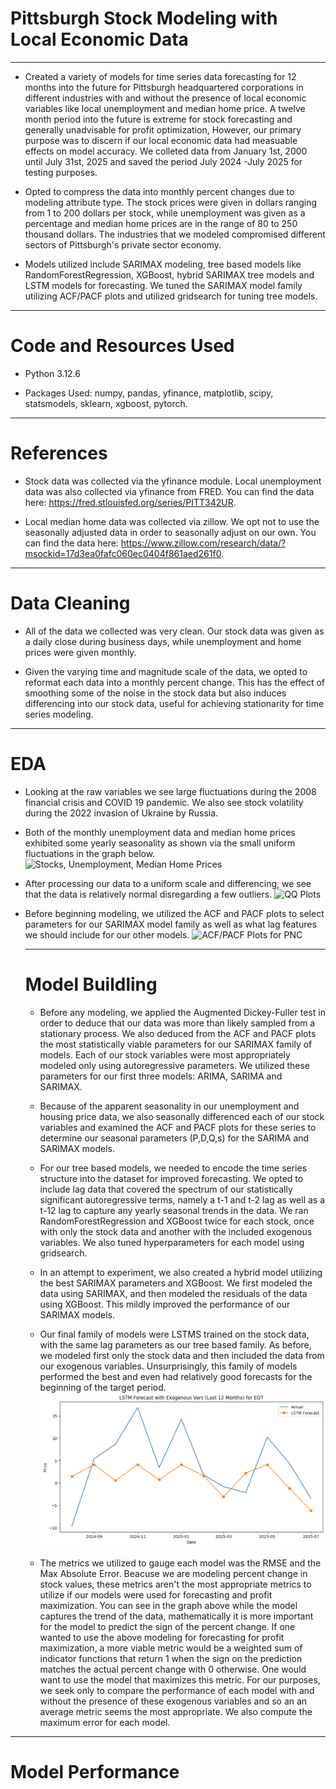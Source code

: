 # Pittsburgh Stock Modeling with Local Economic Data
----------------------------------------------------
- Created a variety of models for time series data forecasting for 12 months into the future for Pittsburgh headquartered corporations in different industries with and without the presence of local economic variables like local unemployment and median home price. A twelve month period into the future is extreme for stock forecasting and generally unadvisable for profit optimization, However, our primary purpose was to discern if our local economic data had measuable effects on model accuracy. We colleted data from January 1st, 2000 until July 31st, 2025 and saved the period July 2024 -July 2025 for testing purposes.
- Opted to compress the data into monthly percent changes due to modeling attribute type. The stock prices were given in dollars ranging from 1 to 200 dollars per stock, while unemployment was given as a percentage and median home prices are in the range of 80 to 250 thousand dollars. The industries that we modeled compromised different sectors of Pittsburgh's private sector economy.

- Models utilized include SARIMAX modeling, tree based models like RandomForestRegression, XGBoost, hybrid SARIMAX tree models and LSTM models for forecasting. We tuned the SARIMAX model family utilizing ACF/PACF plots and utilized gridsearch for tuning tree models.

----------------------------------------------------
# Code and Resources Used
- Python 3.12.6

- Packages Used: numpy, pandas, yfinance, matplotlib, scipy, statsmodels, sklearn, xgboost, pytorch.

----------------------------------------------------
# References
- Stock data was collected via the yfinance module. Local unemployment data was also collected via yfinance from FRED. You can find the data here: https://fred.stlouisfed.org/series/PITT342UR.

- Local median home data was collected via zillow. We opt not to use the seasonally adjusted data in order to seasonally adjust on our own. You can find the data here: https://www.zillow.com/research/data/?msockid=17d3ea0fafc060ec0404f861aed261f0.

-----------------------------------------------------
# Data Cleaning
- All of the data we collected was very clean. Our stock data was given as a daily close during business days, while unemployment and home prices were given monthly.

- Given the varying time and magnitude scale of the data, we opted to reformat each data into a monthly percent change. This has the effect of smoothing some of the noise in the stock data but also induces differencing into our stock data, useful for achieving stationarity for time series modeling.

-----------------------------------------------------
# EDA
- Looking at the raw variables we see large fluctuations during the 2008 financial crisis and COVID 19 pandemic. We also see stock volatility during the 2022 invasion of Ukraine by Russia.

- Both of the monthly unemployment data and median home prices exhibited some yearly seasonality as shown via the small uniform fluctuations in the graph below.
  ![Stocks, Unemployment, Median Home Prices](https://github.com/jordan-bennett02/Pittsburgh-Stock-Response-Local-Economic-Indicators/blob/main/history_COVID_19.png)

- After processing our data to a uniform scale and differencing, we see that the data is relatively normal disregarding a few outliers.
  ![QQ Plots](https://github.com/jordan-bennett02/Pittsburgh-Stock-Response-Local-Economic-Indicators/blob/main/qq_plot_normality.png)
- Before beginning modeling, we utilized the ACF and PACF plots to select parameters for our SARIMAX model family as well as what lag features we should include for our other models.
  ![ACF/PACF Plots for PNC](https://github.com/jordan-bennett02/Pittsburgh-Stock-Response-Local-Economic-Indicators/blob/main/ACF_PACF_Stocks.png)

  ---------------------------------------------------
  # Model Buildling
  - Before any modeling, we applied the Augmented Dickey-Fuller test in order to deduce that our data was more than likely sampled from a stationary process. We also deduced from the ACF and PACF plots the most statistically viable parameters for our SARIMAX family of models. Each of our stock variables were most appropriately modeled only using autoregressive parameters. We utilized these parameters for our first three models: ARIMA, SARIMA and SARIMAX.
 
  - Because of the apparent seasonality in our unemployment and housing price data, we also seasonally differenced each of our stock variables and examined the ACF and PACF plots for these series to determine our seasonal parameters (P,D,Q,s) for the SARIMA and SARIMAX models.
 
  - For our tree based models, we needed to encode the time series structure into the dataset for improved forecasting. We opted to include lag data that covered the spectrum of our statistically significant autoregressive terms, namely a t-1 and t-2 lag as well as a t-12 lag to capture any yearly seasonal trends in the data. We ran RandomForestRegression and XGBoost twice for each stock, once with only the stock data and another with the included exogenous variables. We also tuned hyperparameters for each model using gridsearch.
 
  - In an attempt to experiment, we also created a hybrid model utilizing the best SARIMAX parameters and XGBoost. We first modeled the data using SARIMAX, and then modeled the residuals of the data using XGBoost. This mildly improved the performance of our SARIMAX models.
 
  - Our final family of models were LSTMS trained on the stock data, with the same lag parameters as our tree based family. As before, we modeled first only the stock data and then included the data from our exogenous variables. Unsurprisingly, this family of models performed the best and even had relatively good forecasts for the beginning of the target period.
    ![EQT LSTM with Exogenous Variables](https://github.com/jordan-bennett02/Pittsburgh-Stock-Response-Local-Economic-Indicators/blob/main/EQT%20LSTM.png)
 
  - The metrics we utilized to gauge each model was the RMSE and the Max Absolute Error. Beacuse we are modeling percent change in stock values, these metrics aren't the most appropriate metrics to utilize if our models were used for forecasting and profit maximization. You can see in the graph above while the model captures the trend of the data, mathematically it is more important for the model to predict the sign of the percent change. If one wanted to use the above modeling for forecasting for profit maximization, a more viable metric would be a weighted sum of indicator functions that return 1 when the sign on the prediction matches the actual percent change with 0 otherwise. One would want to use the model that maximizes this metric. For our purposes, we seek only to compare the performance of each model with and without the presence of these exogenous variables and so an an average metric seems the most appropriate. We also compute the maximum error for each model.
 
----------------------------------------------------
# Model Performance
